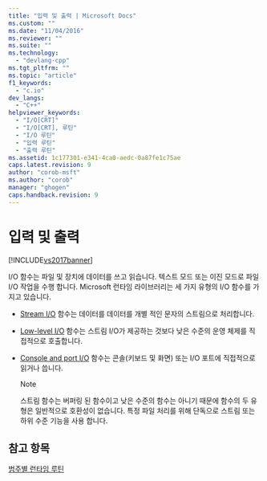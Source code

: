 ```yaml
---
title: "입력 및 출력 | Microsoft Docs"
ms.custom: ""
ms.date: "11/04/2016"
ms.reviewer: ""
ms.suite: ""
ms.technology: 
  - "devlang-cpp"
ms.tgt_pltfrm: ""
ms.topic: "article"
f1_keywords: 
  - "c.io"
dev_langs: 
  - "C++"
helpviewer_keywords: 
  - "I/O[CRT]"
  - "I/O[CRT], 루틴"
  - "I/O 루틴"
  - "입력 루틴"
  - "출력 루틴"
ms.assetid: 1c177301-e341-4ca0-aedc-0a87fe1c75ae
caps.latest.revision: 9
author: "corob-msft"
ms.author: "corob"
manager: "ghogen"
caps.handback.revision: 9
---
```

# 입력 및 출력
[!INCLUDE[vs2017banner](../assembler/inline/includes/vs2017banner.md)]

I\/O 함수는 파일 및 장치에 데이터를 쓰고 읽습니다.  텍스트 모드 또는 이진 모드로 파일 I\/O 작업을 수행 합니다.  Microsoft 런타임 라이브러리는 세 가지 유형의 I\/O 함수를 가지고 있습니다.  
  
-   [Stream I\/O](../c-runtime-library/stream-i-o.md) 함수는 데이터를 데이터를 개별 적인 문자의 스트림으로 처리합니다.  
  
-   [Low\-level I\/O](../c-runtime-library/low-level-i-o.md) 함수는 스트림 I\/O가 제공하는 것보다 낮은 수준의 운영 체제를 직접적으로 호출합니다.  
  
-   [Console and port I\/O](../c-runtime-library/console-and-port-i-o.md) 함수는 콘솔\(키보드 및 화면\) 또는 I\/O 포트에 직접적으로 읽거나 씁니다.  
  
    > [!NOTE]
    >  스트림 함수는 버퍼링 된 함수이고 낮은 수준의 함수는 아니기 때문에 함수의 두 유형은 일반적으로 호환성이 없습니다.  특정 파일 처리를 위해 단독으로 스트림 또는 하위 수준 기능을 사용 합니다.  
  
## 참고 항목  
 [범주별 런타임 루틴](../c-runtime-library/run-time-routines-by-category.md)